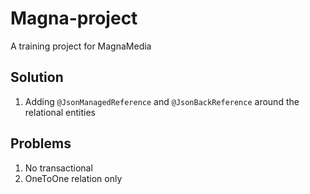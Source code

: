 # Magna-project
A training project for MagnaMedia 

## Solution
1. Adding `@JsonManagedReference` and `@JsonBackReference` around the relational entities

## Problems
1. No transactional
2. OneToOne relation only